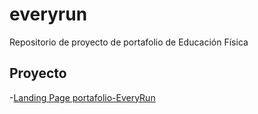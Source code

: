 # everyrun
Repositorio de proyecto de portafolio de Educación Física
 ## Proyecto 
 -[Landing Page portafolio-EveryRun](https://enzo2587.github.io/everyrun/portafolio-ef/)
